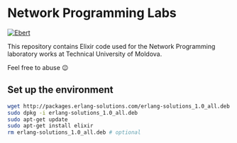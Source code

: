 # Network Programming Labs

[![Ebert](https://ebertapp.io/github/AlexandruBurlacu/NetworkProgrammingLabs.svg)](https://ebertapp.io/github/AlexandruBurlacu/NetworkProgrammingLabs)

This repository contains Elixir code used for the Network Programming laboratory works at Technical University of Moldova.

Feel free to abuse :wink:

## Set up the environment
```bash
wget http://packages.erlang-solutions.com/erlang-solutions_1.0_all.deb
sudo dpkg -i erlang-solutions_1.0_all.deb
sudo apt-get update
sudo apt-get install elixir
rm erlang-solutions_1.0_all.deb # optional
```
